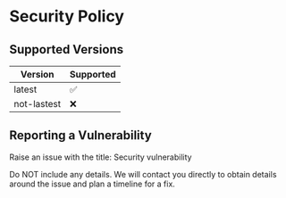 # Security Policy

## Supported Versions


| Version | Supported          |
| ------- | ------------------ |
| latest   | :white_check_mark: |
| not-lastest   | :x:                |

## Reporting a Vulnerability

Raise an issue with the title: Security vulnerability

Do NOT include any details.
We will contact you directly to obtain details around the issue
and plan a timeline for a fix.

